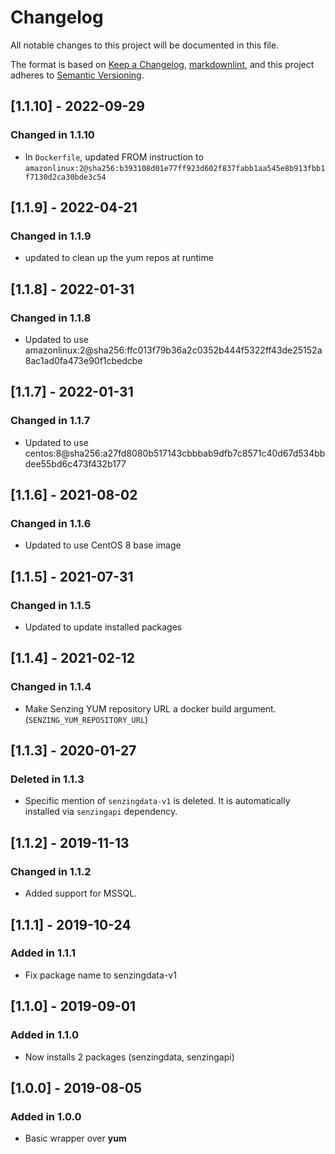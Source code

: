 # Changelog

All notable changes to this project will be documented in this file.

The format is based on [Keep a Changelog](https://keepachangelog.com/en/1.0.0/),
[markdownlint](https://dlaa.me/markdownlint/),
and this project adheres to [Semantic Versioning](https://semver.org/spec/v2.0.0.html).

## [1.1.10] - 2022-09-29

### Changed in 1.1.10

- In `Dockerfile`, updated FROM instruction to `amazonlinux:2@sha256:b393108d01e77ff923d602f837fabb1aa545e8b913fbb1f7130d2ca30bde3c54`

## [1.1.9] - 2022-04-21

### Changed in 1.1.9

- updated to clean up the yum repos at runtime

## [1.1.8] - 2022-01-31

### Changed in 1.1.8

- Updated to use amazonlinux:2@sha256:ffc013f79b36a2c0352b444f5322ff43de25152a8ac1ad0fa473e90f1cbedcbe

## [1.1.7] - 2022-01-31

### Changed in 1.1.7

- Updated to use centos:8@sha256:a27fd8080b517143cbbbab9dfb7c8571c40d67d534bbdee55bd6c473f432b177

## [1.1.6] - 2021-08-02

### Changed in 1.1.6

- Updated to use CentOS 8 base image

## [1.1.5] - 2021-07-31

### Changed in 1.1.5

- Updated to update installed packages

## [1.1.4] - 2021-02-12

### Changed in 1.1.4

- Make Senzing YUM repository URL a docker build argument. (`SENZING_YUM_REPOSITORY_URL`)

## [1.1.3] - 2020-01-27

### Deleted in 1.1.3

- Specific mention of `senzingdata-v1` is deleted.
  It is automatically installed via `senzingapi` dependency.

## [1.1.2] - 2019-11-13

### Changed in 1.1.2

- Added support for MSSQL.

## [1.1.1] - 2019-10-24

### Added in 1.1.1

- Fix package name to senzingdata-v1

## [1.1.0] - 2019-09-01

### Added in 1.1.0

- Now installs 2 packages (senzingdata, senzingapi)

## [1.0.0] - 2019-08-05

### Added in 1.0.0

- Basic wrapper over **yum**
